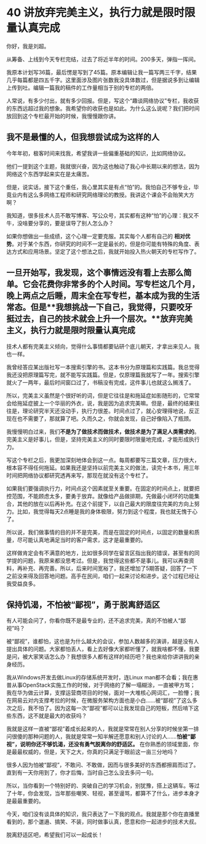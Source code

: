 40 讲放弃完美主义，执行力就是限时限量认真完成
========================

你好，我是刘超。

从筹备、上线到今天专栏完结，过去了将近半年的时间。200多天，弹指一挥间。

我原本计划写36篇，最后愣是写到了45篇。原本编辑让我一篇写两三千字，结果几乎每篇都是四五千字。这里面涉及图片张数我没具体数过，但是据说多到让编辑上传到吐。编辑一篇我的稿件的工作量相当于别的专栏的两倍。

人常说，有多少付出，就有多少回报。但是，写这个“趣谈网络协议”专栏，我收获的东西远超过我的想象。我希望你的收获也是如此。为什么这么说呢？我们把时间放回到这个专栏最开始的时候，我慢慢跟你讲。

我不是最懂的人，但我想尝试成为这样的人
-------------------

今年年初，极客时间来找我，希望我讲一些偏重基础的知识，比如网络协议。

他们一提到这个主题，我就很兴奋，因为这也触动了我心中长期以来的想法，因为网络这个东西学起来实在是太痛苦。

但是，说实话，接下这个重任，我心里其实是有点“怕”的。我怕自己不够专业，毕竟业内有这么多网络工程师和研究网络理论的教授。我讲这个课会不会贻笑大方啊？

我知道，很多技术人员不敢写博客、写公众号，其实都有这种“怕”的心理：我又不牛，没啥要分享的，要是误导了别人怎么办？

如果你想做出一些成绩，这个心理一定要克服。其实每个人都有自己的  **相对优势**。对于某个东西，你研究的时间不一定是最长的，但是你可能有特殊的角度、表达方式和应用场景。坚定了这个想法之后，我就开始投入热火朝天的专栏写作了。

一旦开始写，我发现，这个事情远没有看上去那么简单。它会花费你非常多的个人时间。写专栏这几个月，晚上两点之后睡，周末全在写专栏，基本成为我的生活常态。但是**我想挑战一下自己，我觉得，只要咬牙挺过去，自己的技术就会上升一个层次。**放弃完美主义，执行力就是限时限量认真完成
--------------------

技术人都有完美主义倾向，觉得什么事情都要钻研个底儿朝天，才拿出来见人。我也一样。

我曾经答应某出版社写一本搜索引擎的书。这本书分为原理篇和实践篇。我总觉得我还没把原理篇写完，就不能写实践篇。但是，仅原理篇我就写了一年。搜索引擎就火了一两年，最后时间窗口过了，书稿没有完成，这件事儿也就这么搁浅了。

所以，完美主义虽然是个很好听的词，但是它往往是和拖延症如影随形的，它常常会给拖延症披上一个华丽的外衣，说，我是因为追求完美嘛。但是，最终的结果往往是，理论研究半天还没动手，执行力很差。时间点过了，就心安理得地说，反正现在也不需要了，那就算了吧。久而久之，你就会发现，自己好像陷入了瓶颈。

我慢慢明白过来，我们**不是为了做技术而做技术，做技术是为了满足人类需求的**。完美主义是好事儿，但是，坚持完美主义的同时要限时限量地完成，才能形成执行力。

写这个专栏之后，我更加深刻地体会到这一点。每周都要写三篇文章，压力很大，根本容不得任何拖延。如果我还是坚持以前完美主义的做法，读完十本书，用三年时间把网络协议都研究透再来写，那现在就没有这个专栏了。

如果我们要强调执行力，时间点这个因素就至关重要。在固定的时间点上，就要把控范围，不能顾虑太多，要勇于放弃。就像给产品做排期，先做最小闭环的功能集合，其他的放在以后再补充。在这个前提下，以自己最大的限度往完美的方向上努力。比如，我觉得每天2点睡是我的身体极限，努力到这个程度，我也就无愧于心了。

所以说，我们做事情的目的并不是完美，而是在固定的时间点，以固定的数量和质量，尽可能认真地满足当时的客户需求，这才是最重要的。

这样做肯定会有不满意的地方，比如很多同学在留言区指出我的错误，甚至有的同学提的问题，我原来都没思考过。但是，我觉得这些都不是事儿。我可以再查资料，再补充、再完善。所以，后来时间宽裕了，我还增加了5期答疑，回答了一下之前没来得及回答地问题。高手在民间，咱们一起来讨论和进步。这个过程已经让我受益良多。

保持饥渴，不怕被“鄙视”，勇于脱离舒适区
--------------------

有人可能会问了，你看你既不是最专业的，还不追求完美，真的不怕被人“鄙视”吗？

被“鄙视”，谁都怕，这也是为什么越大的会议，参加人数越多的演讲，越是没有人提出具体的问题。大家都怕丢人，看上去好像大家都听懂了，就我啥都不懂，我要是问，被大家笑话怎么办？我想很多人都有这样的经历吧？我也来给你讲讲我的亲身经历。

我从Windows开发去做Linux的存储系统开发时，连Linux man都不会看；我在惠普从事OpenStack实施工作的时候，对于网络的了解一塌糊涂，一直被甲方骂；我在华为做云计算，支撑运营商项目的时候，面对一大堆核心网词汇，一脸懵；我在网易云对内支撑考拉的时候，在微服务架构方面也是小白……被“鄙视”了这么多次之后，我不怕了。因为这每一次“鄙视”都可以让我发现自己的短板，然后啃下这些东西，这不就是最大的收获吗？

我就是这样一直被“鄙视”着成长起来的人，我就是常常在别人分享的时候坐第一排问很傻的那种问题的人，我就是常常一知半解还愿意和别人讨论的人……**怕被“鄙视”，说明你还不够饥渴，还没有勇气脱离你的舒适区。**    在你熟悉的领域里面，你是最最权威的，但是，天下之大，你真的只满足于眼前这一亩三分地吗？

很多人因为怕被“鄙视”，不敢问、不敢做，因而与很多美好的东西都擦肩而过了。直到有一天你用到了，你才后悔，当时自己怎么没去多问一句。

所以，当你看到一个特别好的、突破自己的学习机会，别犹豫，搭上这辆车。等过了十年，你会发现，当年那些嘲笑、轻视，甚至谩骂，都算不了什么，进步本身才是最最重要的。

今天，咱们没有谈具体的知识，我只表达了一下我的观点。我就是那个你在直播里看到的，那个邋遢、搞笑、不装，同时做事认真，愿意和你一起进步的技术大叔。

脱离舒适区吧，希望我们可以一起成长！
